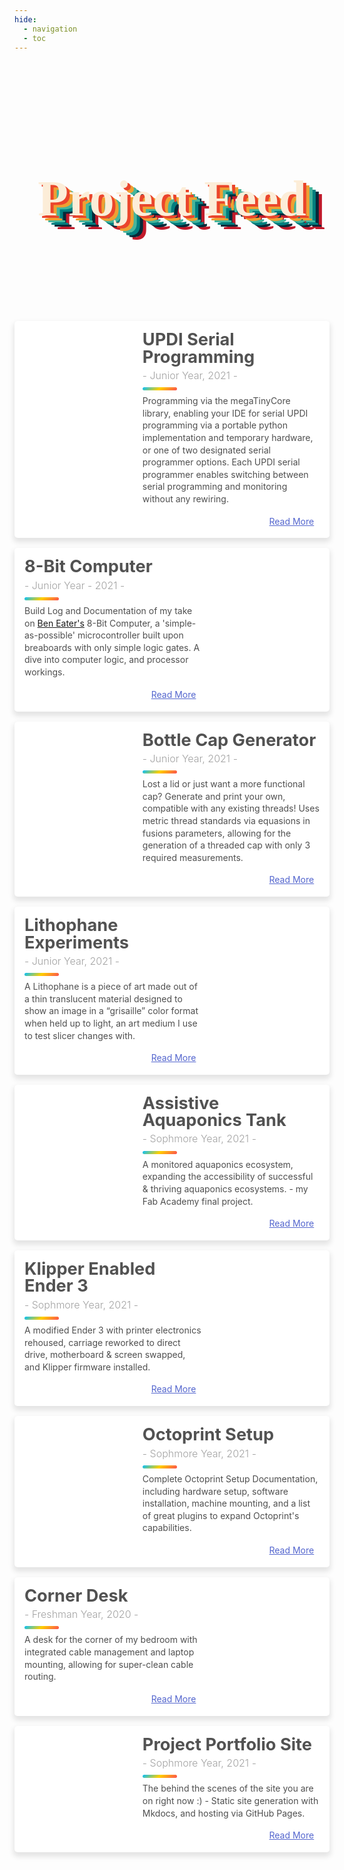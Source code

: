 ```yaml
---
hide:
  - navigation
  - toc
---
```


<link href="https://fonts.googleapis.com/css2?family=Niconne&display=swap" rel="stylesheet"> 

<style>

.blog-card {
  display: flex;
  flex-direction: column;
  margin: 1rem auto;
  box-shadow: 0 5px 9px 2px rgba(0, 0, 0, 0.1);
  margin-bottom: 1.6%;
  background: #fff;
  line-height: 1.4;
  border-radius: 5px;
  overflow: hidden;
  z-index: 0;
}

.blog-card:hover .photo {
  transform: scale(1.08) rotate(1deg);
}
.blog-card .meta {
  position: relative;
  z-index: 0;
  height: 200px;
}
.blog-card .photo {
  position: absolute;
  top: 0;
  right: 0;
  bottom: 0;
  left: 0;
  background-size: cover;
  background-position: center;
  transition: transform 0.2s;
}

.blog-card .details a {
  -webkit-text-decoration: dotted underline;
          text-decoration: dotted underline;
}

.blog-card .details .tags li {
  margin-right: 2px;
}
.blog-card .details .tags li:first-child {
  margin-left: -4px;
}
.blog-card .description {
  padding: 1rem;
  background: #fff;
  position: relative;
  z-index: 1;
}

.blog-card .description h1 {
  line-height: 1;
  margin: 0;
  color: #525252;
  font-size: 1.7rem;
}
.blog-card .description h2 {
  font-size: 1rem;
  font-weight: 300;
  color: #a2a2a2;
  margin-top: 5px;
}
.blog-card .description .read-more {
  text-align: right;
}
.blog-card .description .read-more a {
  color: #5466ce;
  display: inline-block;
  position: relative;
}
.blog-card .description .read-more a:after {
  font-weight: 1000;
  content:  "-->";
  margin-left: -10px;
  opacity: 0;
  vertical-align: middle;
  transition: margin 0.3s, opacity 0.3s;
}
.blog-card .description .read-more a:hover:after {
  margin-left: 5px;
  opacity: 1;
}
.blog-card p {
  position: relative;
  color: #4f4f4f;
  margin: 1rem 0 0;
}
.blog-card p:first-of-type {
  margin-top: 1.25rem;
}
.blog-card p:first-of-type:before {
  content: "";
  position: absolute;
  height: 5px;
  background: linear-gradient(140deg, #00C0FF 0%, #FFCF00 49%, #FC4F4F 100%);
  width: 55px;
  top: -0.75rem;
  border-radius: 3px;
}
.blog-card:hover .details {
  left: 0%;
}
@media (min-width: 640px) {
  .blog-card {
    flex-direction: row;
    max-width: 700px;
  }
  .blog-card .meta {
    flex-basis: 40%;
    height: auto;
  }
  .blog-card .description {
    flex-basis: 60%;
  }
  .blog-card .description:before {
    transform: skewX(-3deg);
    content: "";
    background: #fff;
    width: 30px;
    position: absolute;
    left: -10px;
    top: 0;
    bottom: 0;
    z-index: -1;
  }
  .blog-card.alt {
    flex-direction: row-reverse;
  }
  .blog-card.alt .description:before {
    left: inherit;
    right: -10px;
    transform: skew(3deg);
  }
  .blog-card.alt .details {
    padding-left: 25px;
  }
}

.t{
      font-size: calc(70px + 16 * ((100vw - 600px) / 600));
      height:10vh;
      line-height:13vh;
      position: relative;
      top: -40px;
	    color: #fcedd8;
	   	font-family: 'Niconne', cursive;
	    font-weight: 900;
      text-shadow: 5px 4px 0px #eb452b, 
                  10px 7.5px 0px #efa032, 
                  15px 11px 0px #46b59b, 
                  20px 14.5px 0px #017e7f, 
                  25px 18px 0px #052939, 
                  30px 21.5px 0px #c11a2b;
}

</style>

<center>
<div class="t">Project Feed</div>
</center>

  <div class="blog-card">
    <div class="meta">
      <div class="photo" style="background-image: url('../images/SerialUPDI/ftdi2updisolderedtop.jpg')"></div>
    </div>
    <div class="description">
      <h1>UPDI Serial Programming</h1>
      <h2>- Junior Year, 2021 -</h2>
      <p>Programming via the megaTinyCore library, enabling your IDE for serial UPDI programming via a portable python implementation and temporary hardware, or one of two designated serial programmer options. Each UPDI serial programmer enables switching between serial programming and monitoring without any rewiring.</p>
      <p class="read-more">
        <a href="../Projects/SerialUPDI">Read More</a>
      </p>
    </div>
  </div>

  <div class="blog-card alt">
    <div class="meta">
      <div class="photo" style="background-image: url('../images/8-bitComputer/clockmodule.jpg')"></div>
    </div>
    <div class="description">
      <h1>8-Bit Computer</h1>
      <h2>- Junior Year - 2021 -</h2>
      <p> Build Log and Documentation of my take on <a href="https://eater.net/">Ben Eater's</a> 8-Bit Computer, a 'simple-as-possible' microcontroller built upon breaboards with only simple logic gates. A dive into computer logic, and processor workings.</p>
      <p class="read-more">
        <a href="../Projects/8-bit">Read More</a>
      </p>
    </div>
  </div>

  <div class="blog-card">
    <div class="meta">
      <div class="photo" style="background-image: url('../images/ParametricGenerator/beautyshot1.jpg')"></div>
    </div>
    <div class="description">
      <h1>Bottle Cap Generator</h1>
      <h2>- Junior Year, 2021 -</h2>
      <p>Lost a lid or just want a more functional cap? Generate and print your own, compatible with any existing threads! Uses metric thread standards via equasions in fusions parameters, allowing for the generation of a threaded cap with only 3 required measurements.</p>
      <p class="read-more">
        <a href="../Projects/ParametricGenerator">Read More</a>
      </p>
    </div>
  </div>

  <div class="blog-card alt">
    <div class="meta">
      <div class="photo" style="background-image: url('../images/LithophaneExperiments/friendslithophane.jpg')"></div>
    </div>
    <div class="description">
      <h1>Lithophane Experiments</h1>
      <h2>- Junior Year, 2021 -</h2>
      <p>A Lithophane is a piece of art made out of a thin translucent material designed to show an image in a “grisaille” color format when held up to light, an art medium I use to test slicer changes with.</p>
      <p class="read-more">
        <a href="../Projects/LithophaneExperiments">Read More</a>
      </p>
    </div>
  </div>

  <div class="blog-card">
    <div class="meta">
      <div class="photo" style="background-image: url('../images/AssistiveAquaponics/tankhighlight.jpg')"></div>
    </div>
    <div class="description">
      <h1>Assistive Aquaponics Tank</h1>
      <h2>- Sophmore Year, 2021 -</h2>
      <p>A monitored aquaponics ecosystem, expanding the accessibility of successful & thriving aquaponics ecosystems. - my Fab Academy final project.</p>
      <p class="read-more">
        <a href="../Projects/AssistiveAquaponics">Read More</a>
      </p>
    </div>
  </div>

  <div class="blog-card alt">
    <div class="meta">
      <div class="photo" style="background-image: url('../images/KlipperEnder3/directdrive.jpg')"></div>
    </div>
    <div class="description">
      <h1>Klipper Enabled Ender 3</h1>
      <h2>- Sophmore Year, 2021 -</h2>
      <p>A modified Ender 3 with printer electronics rehoused, carriage reworked to direct drive, motherboard & screen swapped, and Klipper firmware installed.</p>
      <p class="read-more">
        <a href="../Projects/KlipperEnder3">Read More</a>
      </p>
    </div>
  </div>

  <div class="blog-card">
    <div class="meta">
      <div class="photo" style="background-image: url('../images/Octoprint/personaloctoprint.jpg')"></div>
    </div>
    <div class="description">
      <h1>Octoprint Setup</h1>
      <h2>- Sophmore Year, 2021 -</h2>
      <p>Complete Octoprint Setup Documentation, including hardware setup, software installation, machine mounting, and a list of great plugins to expand Octoprint's capabilities.</p>
      <p class="read-more">
        <a href="../Projects/Octoprint">Read More</a>
      </p>
    </div>
  </div>

  <div class="blog-card alt">
    <div class="meta">
      <div class="photo" style="background-image: url('../images/CornerDesk/finishedwoodassembly.jpg')"></div>
    </div>
    <div class="description">
      <h1>Corner Desk</h1>
      <h2>- Freshman Year, 2020 -</h2>
      <p>A desk for the corner of my bedroom with integrated cable management and laptop mounting, allowing for super-clean cable routing.</p>
      <p class="read-more">
        <a href="../Projects/CornerDesk">Read More</a>
      </p>
    </div>
  </div>

  <div class="blog-card">
    <div class="meta">
      <div class="photo" style="background-image: url('../images/PortfolioSite/highlightcode.jpg')"></div>
    </div>
    <div class="description">
      <h1>Project Portfolio Site</h1>
      <h2>- Sophmore Year, 2021 -</h2>
      <p>The behind the scenes of the site you are on right now :) - Static site generation with Mkdocs, and hosting via GitHub Pages.</p>
      <p class="read-more">
        <a href="../Projects/ProjectPortfolioSite">Read More</a>
      </p>
    </div>
  </div>

<!--- Post Template

  <div class="blog-card">
    <div class="meta">
      <div class="photo" style="background-image: url('../images/')"></div>
    </div>
    <div class="description">
      <h1>Title</h1>
      <h2>- Date -</h2>
      <p> Lorem ipsum dolor sit amet, consectetur adipisicing elit. Ad eum dolorum architecto obcaecati enim dicta praesentium, quam nobis! Neque ad aliquam facilis numquam. Veritatis, sit.</p>
      <p class="read-more">
        <a href="../Projects/">Read More</a>
      </p>
    </div>
  </div>

  <div class="blog-card alt">
    <div class="meta">
      <div class="photo" style="background-image: url('../images/')"></div>
    </div>
    <div class="description">
      <h1>Title</h1>
      <h2>- Date -</h2>
      <p>Lorem ipsum dolor sit amet, consectetur adipisicing elit. Ad eum dolorum architecto obcaecati enim dicta praesentium, quam nobis! Neque ad aliquam facilis numquam. Veritatis, sit.</p>
      <p class="read-more">
        <a href="../Projects/">Read More</a>
      </p>
    </div>
  </div>

-->